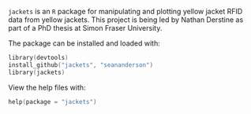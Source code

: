 `jackets` is an `R` package for manipulating and plotting yellow jacket RFID data from yellow jackets. This project is being led by Nathan Derstine as part of a PhD thesis at Simon Fraser University.

The package can be installed and loaded with:

```S
library(devtools)
install_github("jackets", "seananderson")
library(jackets)
```

View the help files with:
```S
help(package = "jackets")
```